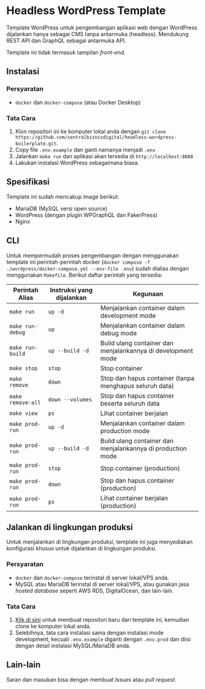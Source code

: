 # Headless WordPress Template

Template WordPress untuk pengembangan aplikasi web dengan WordPress dijalankan hanya sebagai CMS tanpa antarmuka (headless). Mendukung REST API dan GraphQL sebagai antarmuka API.

Template ini tidak termasuk tampilan _front-end_.

## Instalasi

### Persyaratan

- `docker` dan `docker-compose` (atau Docker Desktop)

### Tata Cara

1. Klon repositori ini ke komputer lokal anda dengan `git clone https://github.com/sentralbisnisdigital/headless-wordpress-boilerplate.git`.
2. Copy file `.env.example` dan ganti namanya menjadi `.env`
3. Jalankan `make run` dan aplikasi akan tersedia di `http://localhost:8080`
4. Lakukan instalasi WordPress sebagaimana biasa.

## Spesifikasi

Template ini sudah mencakup image berikut:

- MariaDB (MySQL versi open source)
- WordPress (dengan plugin WPGraphQL dan FakerPress)
- Nginx

## CLI

Untuk mempermudah proses pengembangan dengan menggunakan template ini perintah-perintah docker (`docker compose -f ./wordpress/docker-compose.yml --env-file .env`) sudah dialias dengan menggunakan `Makefile`. Berikut daftar perintah yang tersedia:

| Perintah Alias | Instruksi yang dijalankan | Kegunaan |
| --- | --- | --- |
| `make run` | `up -d` | Menjalankan container dalam development mode |
| `make run-debug` | `up` | Menjalankan container dalam debug mode |
| `make run-build` | `up --build -d` | Build ulang container dan menjalankannya di development mode |
| `make stop` | `stop` | Stop container |
| `make remove` | `down` | Stop dan hapus container (tanpa menghapus seluruh data) |
| `make remove-all` | `down --volumes` | Stop dan hapus container beserta seluruh data |
| `make view` | `ps` | Lihat container berjalan |
| `make prod-run` | `up -d` | Menjalankan container dalam production mode |
| `make prod-run` | `up --build -d` | Build ulang container dan menjalankannya di production mode |
| `make prod-run` | `stop` | Stop container (production) |
| `make prod-run` | `down` | Stop dan hapus container (production) |
| `make prod-run` | `ps` | Lihat container berjalan (production) |

## Jalankan di lingkungan produksi

Untuk menjalankan di lingkungan produksi, template ini juga menyediakan konfigurasi khusus untuk dijalankan di lingkungan produksi.

### Persyaratan

- `docker` dan `docker-compose` terinstal di server lokal/VPS anda.
- MySQL atau MariaDB terinstal di server lokal/VPS, atau gunakan jasa _hosted database_ seperti AWS RDS, DigitalOcean, dan lain-lain. 

### Tata Cara

1. [Klik di sini](https://github.com/sentralbisnisdigital/headless-wordpress-boilerplate/generate) untuk membuat repositori baru dari template ini, kemudian clone ke komputer lokal anda.
2. Selebihnya, tata cara instalasi sama dengan instalasi mode development, kecuali `.env.example` diganti dengan `.env.prod` dan diisi dengan detail instalasi MySQL/MariaDB anda.

## Lain-lain

Saran dan masukan bisa dengan membuat _Issues_ atau _pull request_.